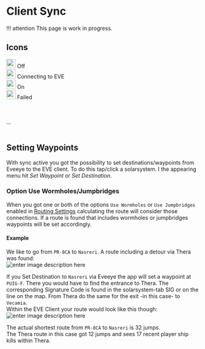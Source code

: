 # Client Sync

!!! attention
    This page is work in progress.

## Icons
<img src="https://raw.githubusercontent.com/Risingson/eedocs/master/docs/images/Marker-100_off.png" width="24" height="24" > Off<br>
<img src="https://raw.githubusercontent.com/Risingson/eedocs/master/docs/images/Marker-100_standby.png" width="24" height="24" > Connecting to EVE<br>
<img src="https://raw.githubusercontent.com/Risingson/eedocs/master/docs/images/Marker-100_on.png" width="24" height="24" > On<br>
<img src="https://raw.githubusercontent.com/Risingson/eedocs/master/docs/images/Marker-100_fail.png" width="24" height="24" > Failed<br>

<br><br>...<br><br>

## Setting Waypoints
With sync active you got the possibility to set destinations/waypoints from Eveeye to the EVE client. To do this tap/click a solarsystem. I the appearing menu hit *Set Waypoint* or *Set Destination*.
### Option Use Wormholes/Jumpbridges
When you got one or both of the options `Use Wormholes` or `Use Jumpbridges` enabled in [Routing Settings](https://eveeye.readthedocs.io/en/latest/ui/settings/#Route) calculating the route will consider those connections. If a route is found that includes wormholes or jumpbridges waypoints will be set accordingly.

#### Example
We like to go from `PR-8CA` to `Nasreri`.
A route including a detour via Thera was found:<br>![enter image description here](https://raw.githubusercontent.com/Risingson/eedocs/master/docs/images/route/Wormhole_routing_0.png)

If you Set Destination to `Nasreri` via Eveeye the app will set a waypoint at `PUIG-F`. There you would have to find the entrance to Thera. The corresponding Signature Code is found in the solarsystem-tab SIG or on the line on the map. From Thera do the same for the exit -in this case- to `Vecamia`.<br>
Within the EVE Client your route would look like this though:<br>
 ![enter image description here](https://raw.githubusercontent.com/Risingson/eedocs/master/docs/images/route/Wormhole_routing_1.png)

The actual shortest route from `PR-8CA` to `Nasreri` is 32 jumps.<br> 
The Thera route in this case got 12 jumps and sees 17 recent player ship kills within Thera.
<!--stackedit_data:
eyJoaXN0b3J5IjpbMjcwNjU1NjYyLC0xNzY5Mzk0MDg4LDgyNz
gwNjgyNywxODgwMDAxOCwxODkyOTI2MDgsLTQyMTQ1NTI5OCwx
MDY0MTEzNzksLTEyODM1MzUwOTcsLTc3MDkzNjg0MCw2MDc1Nj
Q0NywtMjEwMzc3NTg2Myw0MDQ0MTQ2MTksLTIwODA1MDg1NDcs
MTI1MzE0NzY1NSwtMTQ2NzA4ODg5NCwyMDI4Nzc2NjIxLC0xNT
EwNTI2MDkxLC0xMzQ1ODUzMjc5XX0=
-->